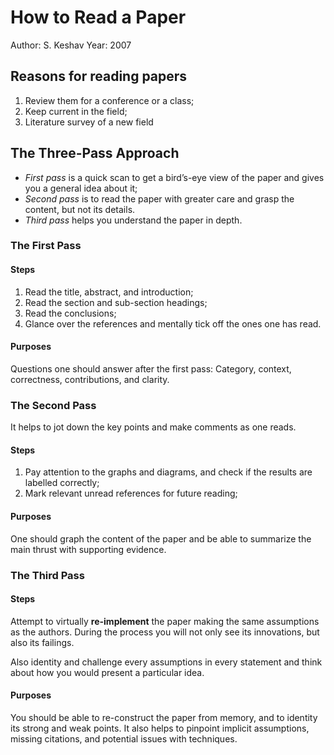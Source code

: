 # How to Read a Paper

Author: S. Keshav
Year: 2007

## Reasons for reading papers

1. Review them for a conference or a class;
2. Keep current in the field;
3. Literature survey of a new field

## The Three-Pass Approach

* *First pass* is a quick scan to get a bird’s-eye view of the paper and gives you a general idea about it;
* *Second pass* is to read the paper with greater care and grasp the content, but not its details.
* *Third pass* helps you understand the paper in depth.

### The First Pass

#### Steps

1. Read the title, abstract, and introduction;
2. Read the section and sub-section headings;
3. Read the conclusions;
4. Glance over the references and mentally tick off the ones one has read.

#### Purposes

Questions one should answer after the first pass: Category, context, correctness, contributions, and clarity.

### The Second Pass

It helps to jot down the key points and make comments as one reads.

#### Steps

1. Pay attention to the graphs and diagrams, and check if the results are labelled correctly;
2. Mark relevant unread references for future reading;

#### Purposes

One should graph the content of the paper and be able to summarize the main thrust with supporting evidence.

### The Third Pass

#### Steps

Attempt to virtually **re-implement** the paper making the same assumptions as the authors. During the process you will not only see its innovations, but also its failings.

Also identity and challenge every assumptions in every statement and think about how you would present a particular idea.

#### Purposes

You should be able to re-construct the paper from memory, and to identity its strong and weak points. It also helps to pinpoint implicit assumptions, missing citations, and potential issues with techniques.
